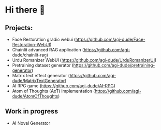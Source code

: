 # Hi there 👋

## Projects:
 - Face Restoration gradio webui (https://github.com/agi-dude/Face-Restoration-WebUI)
 - Chainlit advanced RAG application (https://github.com/agi-dude/chainlit-rag)
 - Urdu Romanizer WebUI (https://github.com/agi-dude/UrduRomanizerUI)
 - Pretraining dataset generator (https://github.com/agi-dude/pretraining-generator)
 - Matrix text effect generator (https://github.com/agi-dude/MatrixTextGenerator)
 - AI RPG game (https://github.com/agi-dude/AI-RPG)
 - Atom of Thoughts (AoT) implementation (https://github.com/agi-dude/AtomOfThoughts)

## Work in progress
 - AI Novel Generator
